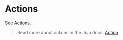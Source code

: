 # Actions

See [Actions](https://charmhub.io/synapse/actions).

> Read more about actions in the Juju docs: [Action](https://juju.is/docs/juju/action)
